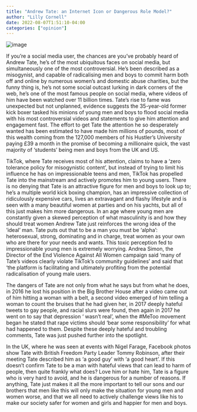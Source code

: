 ```yaml
---
title: "Andrew Tate: an Internet Icon or Dangerous Role Model?"
author: "Lilly Cornell"
date: 2022-08-07T1:51:10-04:00
categories: ["opinion"]
---
```

![image](../img/article/andrew-tate/1.jpg)

If you’re a social media user, the chances are you’ve probably heard of Andrew Tate, he’s of the most ubiquitous faces on social media, but simultaneously one of the most controversial. He’s been described as a misogynist, and capable of radicalising men and boys to commit harm both off and online by numerous women’s and domestic abuse charities, but the funny thing is, he’s not some social outcast lurking in dark corners of the web, he’s one of the most famous people on social media, where videos of him have been watched over 11 billion times.
 Tate’s rise to fame was unexpected but not unplanned, evidence suggests the 35-year-old former kick boxer tasked his minions of young men and boys to flood social media with his most controversial videos and statements to give him attention and engagement fast. The effort to get Tate the attention he so desperately wanted has been estimated to have made him millions of pounds, most of this wealth coming from the 127,000 members of his Hustler’s University paying £39 a month in the promise of becoming a millionaire quick, the vast majority of ‘students’ being men and boys from the UK and US.

TikTok, where Tate receives most of his attention, claims to have a ‘zero tolerance policy for misogynistic content’, but instead of trying to limit his influence he has on impressionable teens and men, TikTok has propelled Tate into the mainstream and actively promotes him to young users. There is no denying that Tate is an attractive figure for men and boys to look up to; he’s a multiple world kick boxing champion, has an impressive collection of ridiculously expensive cars, lives an extravagant and flashy lifestyle and is seen with a many beautiful women at parties and on his yachts, but all of this just makes him more dangerous. In an age where young men are constantly given a skewed perception of what masculinity is and how they should treat women Andrew Tate just reinforces the wrong idea of the ’ideal’ man. Tate puts out that to be a man you must be ‘alpha’:  heterosexual, strong, dominating and in charge, treat women as your own who are there for your needs and wants. This toxic perception fed to impressionable young men is extremely worrying. Andrea Simon, the Director of the End Violence Against All Women campaign said ‘many of Tate’s videos clearly violate TikTok’s community guidelines’ and said that ‘the platform is facilitating and ultimately profiting from the potential radicalisation of young male users.

The dangers of Tate are not only from what he says but from what he does, in 2016 he lost his position in the Big Brother House after a video came out of him hitting a woman with a belt, a second video emerged of him telling a woman to count the bruises that he had given her, in 2017 deeply hateful tweets to gay people, and racial slurs were found,  then again in 2017 he went on to say that depression ‘ wasn’t real’, when the #MeToo movement began he stated that rape victims should ‘bear some responsibility’ for what had happened to them. Despite these deeply hateful and troubling comments, Tate was just pushed further into the spotlight. 

In the UK, where he was seen at events with Nigel Farage, Facebook photos show Tate with British Freedom Party Leader Tommy Robinson, after their meeting Tate described him as ‘a good guy’ with ‘a good heart’. If this doesn’t confirm Tate to be a man with hateful views that can lead to harm of people, then quite frankly what does? Love him or hate him, Tate is a figure who is very hard to avoid, and he is dangerous for a number of reasons. If anything, Tate just makes it all the more important to tell our sons and our brothers that men like this will only make the situation for young men and women worse, and that we all need to actively challenge views like his to make our society safer for women and girls and happier for men and boys.
